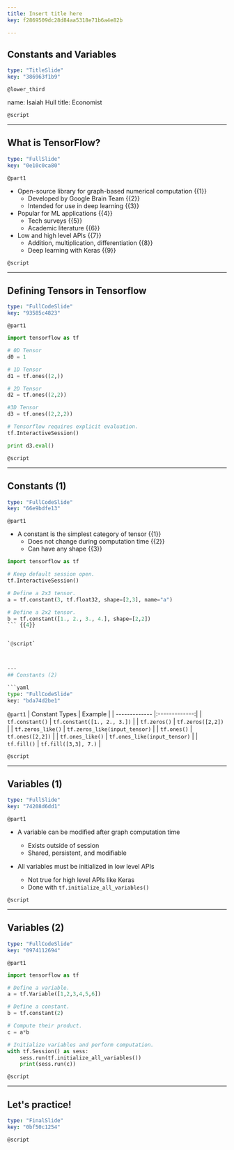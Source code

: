 ```yaml
---
title: Insert title here
key: f2869509dc28d84aa5318e71b6a4e82b

---
```

## Constants and Variables

```yaml
type: "TitleSlide"
key: "386963f1b9"
```

`@lower_third`

name: Isaiah Hull
title: Economist


`@script`



---
## What is TensorFlow?

```yaml
type: "FullSlide"
key: "0e10c0ca80"
```

`@part1`
* Open-source library for graph-based numerical computation {{1}}
  * Developed by Google Brain Team {{2}}
  * Intended for use in deep learning {{3}}
* Popular for ML applications {{4}}
  * Tech surveys {{5}}
  * Academic literature {{6}} 
* Low and high level APIs {{7}}
  * Addition, multiplication, differentiation {{8}}
  * Deep learning with Keras {{9}}


`@script`



---
## Defining Tensors in Tensorflow

```yaml
type: "FullCodeSlide"
key: "93585c4823"
```

`@part1`
```python
import tensorflow as tf

# 0D Tensor
d0 = 1

# 1D Tensor
d1 = tf.ones((2,))

# 2D Tensor
d2 = tf.ones((2,2))

#3D Tensor
d3 = tf.ones((2,2,2))

# Tensorflow requires explicit evaluation.
tf.InteractiveSession()

print d3.eval()
```


`@script`



---
## Constants (1)

```yaml
type: "FullCodeSlide"
key: "66e9bdfe13"
```

`@part1`
* A constant is the simplest category of tensor {{1}}
  * Does not change during computation time {{2}}
  * Can have any shape {{3}}


```python
import tensorflow as tf

# Keep default session open.
tf.InteractiveSession()

# Define a 2x3 tensor.
a = tf.constant(3, tf.float32, shape=[2,3], name="a")

# Define a 2x2 tensor.
b = tf.constant([1., 2., 3., 4.], shape=[2,2])
``` {{4}}


`@script`



---
## Constants (2)

```yaml
type: "FullCodeSlide"
key: "bda74d2be1"
```

`@part1`
| Constant Types       | Example          | 
| ------------- |:-------------:|
| `tf.constant()` | `tf.constant([1., 2., 3.])` |
| `tf.zeros()`      | `tf.zeros([2,2])` | 
| `tf.zeros_like()`      | `tf.zeros_like(input_tensor)`      | 
| `tf.ones()` | `tf.ones([2,2])`      |
| `tf.ones_like()` | `tf.ones_like(input_tensor)` |
| `tf.fill()` | `tf.fill([3,3], 7.)` |


`@script`



---
## Variables (1)

```yaml
type: "FullSlide"
key: "74208d6dd1"
```

`@part1`
* A variable can be modified after graph computation time
  * Exists outside of session
  * Shared, persistent, and modifiable

* All variables must be initialized in low level APIs
  * Not true for high level APIs like Keras
  * Done with `tf.initialize_all_variables()`


`@script`



---
## Variables (2)

```yaml
type: "FullCodeSlide"
key: "0974112694"
```

`@part1`
```python
import tensorflow as tf

# Define a variable.
a = tf.Variable([1,2,3,4,5,6])

# Define a constant.
b = tf.constant(2)

# Compute their product.
c = a*b

# Initialize variables and perform computation.
with tf.Session() as sess:
	sess.run(tf.initialize_all_variables())
	print(sess.run(c))
```


`@script`



---
## Let's practice!

```yaml
type: "FinalSlide"
key: "0bf50c1254"
```

`@script`


